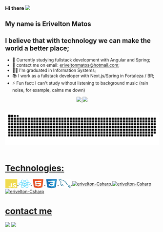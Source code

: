 ### Hi there <a href="https://www.gautamkrishnar.com/"><img src="https://media.giphy.com/media/hvRJCLFzcasrR4ia7z/giphy.gif" width="5%"></a>
## My name is Erivelton Matos
## I believe that with technology we can make the world a better place;
- 🌱 Currently studying fullstack development with Angular and Spring;
- 💬 contact me on email: eriveltonmatos@hotmail.com;
- 👨‍🎓 I'm graduated in Information Systems; 
- 📚 I work as a fullstack developer with Next.js/Spring in Fortaleza / BR;
- ⚡ Fun fact: I can't study without listening to background music (rain noise, for example, calms me down)
<div align="center"> 
<a href="https://github.com/EriveltonMatos"> 
<img height="165em" src="https://github-readme-stats.vercel.app/api?username=eriveltonmatos&show_icons=true&theme=chartreuse-dark&include_all_commits=true&count_private=true"/> 
<img height="165em" src="https://github-readme-stats.vercel.app/api/top-langs/?username=eriveltonmatos&layout=compact&langs_count=7&theme=chartreuse-dark"/> 
</div>

##
<div align="center">
  

<picture>
  <source
    media="(prefers-color-scheme: dark)"
    srcset="https://raw.githubusercontent.com/platane/snk/output/github-contribution-grid-snake-dark.svg"
  />
  <source
    media="(prefers-color-scheme: light)"
    srcset="https://raw.githubusercontent.com/platane/snk/output/github-contribution-grid-snake.svg"
  />
  <img
    alt="github contribution grid snake animation"
    src="https://raw.githubusercontent.com/platane/snk/output/github-contribution-grid-snake.svg"
  />
</picture>



</div>
<div style="display: inline_block"><br> 
<h1>Technologies:</h1>
<img align="center" alt="erivelton-Js" height="30" width="40" src="https://raw.githubusercontent.com/devicons/devicon/master/icons/javascript/javascript-plain.svg"> 
<img align="center" alt="erivelton-React" height="30" width="40" src="https://raw.githubusercontent.com/devicons/devicon/master/icons/react/react-original.svg"> 
<img align="center" alt="erivelton-HTML" height="30" width="40" src="https://raw.githubusercontent.com/devicons/devicon/master/icons/html5/html5-original.svg"> 
<img align="center" alt="erivelton-CSS" height="30" width="40" src="https://raw.githubusercontent.com/devicons/devicon/master/icons/css3/css3-original.svg"> 
<img align="center" alt="erivelton-Csharp" height="30" width="40" src="https://raw.githubusercontent.com/devicons/devicon/master/icons/mysql/mysql-original.svg"> 
<img align="center" alt="erivelton-Csharp" height="30" width="40" src="https://icongr.am/devicon/java-original.svg?size=148&color=currentColor"> 
<img align="center" alt="erivelton-Csharp" height="30" width="40" src="https://icongr.am/devicon/postgresql-original.svg?size=148&color=currentColor"> 
<img align="center" alt="erivelton-Csharp" height="30" width="40" src="https://icongr.am/devicon/docker-original.svg?size=148&color=currentColor"> 
</div> 

## 

# contact me
<div> <a href = "mailto:eriveltonmatos@hotmail.com">
<img src="https://img.shields.io/badge/Microsoft_Outlook-0078D4?style=for-the-badge&logo=microsoft-outlook&logoColor=white"></a> <a href="https://www.linkedin.com/in/erivelton-matos-5a7587123" target="_blank">
<img src="https://img.shields.io/badge/-LinkedIn-%230077B5?style=for-the-badge&logo=linkedin&logoColor=white" target="_blank"></a> </div> 

#

<div align="center"> 



